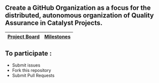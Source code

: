 ## Create a GitHub Organization as a focus for the distributed, autonomous organization of Quality Assurance in Catalyst Projects.

| [Project Board](https://github.com/Quality-Assurance-DAO/F5-Developer-ecosystem-Proposal/projects/1) | [Milestones](https://github.com/Quality-Assurance-DAO/F5-Developer-ecosystem-Proposal/milestones) |
|--- | --- |


## To participate :

* Submit issues
* Fork this repository
* Submit Pull Requests





